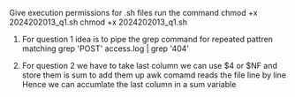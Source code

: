 Give execution permissions for .sh files
run the command 
chmod +x 2024202013_q1.sh
chmod +x 2024202013_q1.sh


1. For question 1 idea is to pipe the grep command for repeated pattren matching
grep 'POST' access.log | grep '404'

2. For question 2 we have to take last column we can use $4 or $NF and store them is sum to add them up
   awk comamd reads the file line by line
Hence we can accumlate the last column in a sum variable
